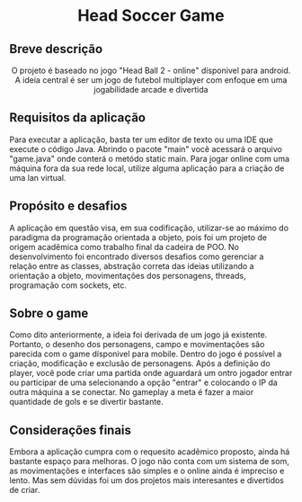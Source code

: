 <h1 align="center">Head Soccer Game</h1>

## Breve descrição 
<p align="center">O projeto é baseado no jogo "Head Ball 2 - online" dísponivel para android. A ideia central é ser um jogo de futebol multiplayer com enfoque em uma jogabilidade arcade e divertida </p>


## Requisitos da aplicação 
Para executar a aplicação, basta ter um editor de texto ou uma IDE que execute o código Java. Abrindo o pacote "main" você acessará o arquivo "game.java" onde conterá o metódo static main. Para jogar online com uma máquina fora da sua rede local, utilize alguma aplicação para a criação de uma lan virtual. 

## Propósito e desafios
A aplicação em questão visa, em sua codificação, utilizar-se ao máximo do paradigma da programação orientada a objeto, pois foi um projeto de origem acadêmica como trabalho final da cadeira de POO. No desenvolvimento foi encontrado diversos desafios como gerenciar a relação entre as classes, abstração correta das ideias utilizando a orientação a objeto, movimentações dos personagens, threads, programação com sockets, etc.

## Sobre o game
Como dito anteriormente, a ideia foi derivada de um jogo já existente. Portanto, o desenho dos personagens, campo e movimentações são parecida com o game dísponivel para mobile. Dentro do jogo é possível a criação, modificação e exclusão de personagens. Após a definição do player, você pode criar uma partida onde aguardará um ontro jogador entrar ou participar de uma selecionando a opção "entrar" e colocando o IP da outra máquina a se conectar. No gameplay a meta é fazer a maior quantidade de gols e se divertir bastante.

## Considerações finais 
Embora a aplicação cumpra com o requesito acadêmico proposto, ainda há bastante espaço para melhoras. O jogo não conta com um sistema de som, as movimentações e interfaces são simples e o online ainda é impreciso e lento. Mas sem dúvidas foi um dos projetos mais interesantes e divertidos de criar. 

